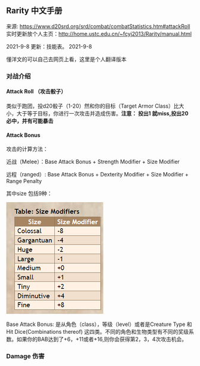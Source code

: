 ## Rarity 中文手册

来源: https://www.d20srd.org/srd/combat/combatStatistics.htm#attackRoll
实时更新放个人主页：http://home.ustc.edu.cn/~fcyj2013/Rarity/manual.html

2021-9-8 更新：技能表。 2021-9-8

懂洋文的可以自己去网页上看，这里是个人翻译版本

### 对战介绍

#### Attack Roll （攻击骰子）

类似于跑团，投d20骰子（1-20）然和你的目标（Target Armor Class）比大小，大于等于目标，你进行一次攻击并造成伤害。**注意： 投出1 就miss,投出20 必中，并有可能暴击**

#### Attack Bonus

攻击的计算方法： 

近战（Melee）：Base Attack Bonus + Strength Modifier + Size Modifier

远程（ranged）: Base Attack Bonus + Dexterity Modifier + Size Modifier + Range Penalty

其中size 包括9种：

![image-20210906162937588](.\image-20210906162937588.png)

Base Attack Bonus: 是从角色（class），等级（level）或者是Creature Type 和 Hit Dice(Combinations thereof) 这四类。不同的角色和生物类型有不同的奖级系数。如果你的BAB达到了+6，+11或者+16,则你会获得第2，3，4次攻击机会。

### Damage 伤害









